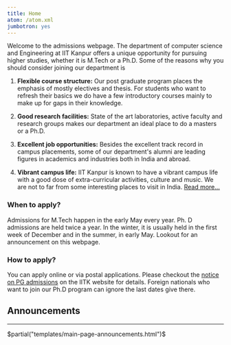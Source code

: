 ```yaml
---
title: Home
atom: /atom.xml
jumbotron: yes
---
```


Welcome to the admissions webpage. The department of computer science
and Engineering at IIT Kanpur offers a unique opportunity for pursuing
higher studies, whether it is M.Tech or a Ph.D. Some of the reasons
why you should consider joining our department is

1. **Flexible course structure:** Our post graduate program places the
  emphasis of mostly electives and thesis. For students who want to
  refresh their basics we do have a few introductory courses mainly to
  make up for gaps in their knowledge.

2. **Good research facilities:** State of the art laboratories, active
   faculty and research groups makes our department an ideal place to
   do a masters or a Ph.D.

3. **Excellent job opportunities:** Besides the excellent track record
   in campus placements, some of our department's alumni are leading
   figures in academics and industries both in India and abroad.

4. **Vibrant campus life:** IIT Kanpur is known to have a vibrant
   campus life with a good dose of extra-curricular activities, culture
   and music. We are not to far from some interesting places to visit in
   India. <a class="btn btn-default pull-right" href="/why/">
   Read more...</a>

### When to apply?

Admissions for M.Tech happen in the early May every year.  Ph. D
admissions are held twice a year. In the winter, it is usually held in
the first week of December and in the summer, in early May. Lookout
for an announcement on this webpage.

### How to apply?

You can apply online or via postal applications.  Please checkout the
[notice on PG admissions][doaa] on the IITK website for
details. Foreign nationals who want to join our Ph.D program can
ignore the last dates give there.


## Announcements

<hr/>

$partial("templates/main-page-announcements.html")$


[ann]: </announcements.html> "Read all $announcecount$"
[doaa]: <http://www.iitk.ac.in/doaa/DOAA/admissions.html>
